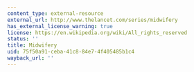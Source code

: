 ```yaml
---
content_type: external-resource
external_url: http://www.thelancet.com/series/midwifery
has_external_license_warning: true
license: https://en.wikipedia.org/wiki/All_rights_reserved
status: ''
title: Midwifery
uid: 75f50a91-ceba-41c8-84e7-4f405485b1c4
wayback_url: ''
---
```

